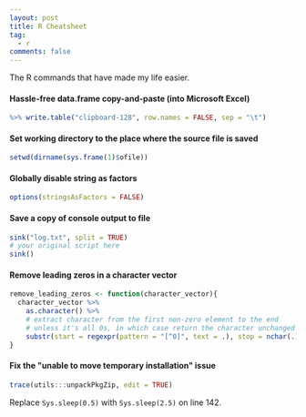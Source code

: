 ```yaml
---
layout: post
title: R Cheatsheet
tag:
  - r
comments: false
---
```


The R commands that have made my life easier.

#### Hassle-free data.frame copy-and-paste (into Microsoft Excel)

```r
%>% write.table("clipboard-128", row.names = FALSE, sep = "\t")
```

#### Set working directory to the place where the source file is saved

```r
setwd(dirname(sys.frame(1)$ofile))
```

#### Globally disable string as factors

```r
options(stringsAsFactors = FALSE)
```

#### Save a copy of console output to file
```r
sink("log.txt", split = TRUE)
# your original script here
sink()
```

#### Remove leading zeros in a character vector

```r
remove_leading_zeros <- function(character_vector){
  character_vector %>% 
    as.character() %>%
    # extract character from the first non-zero element to the end
    # unless it's all 0s, in which case return the character unchanged
    substr(start = regexpr(pattern = "[^0]", text = .), stop = nchar(.))
}
```
#### Fix the "unable to move temporary installation" issue

```r
trace(utils:::unpackPkgZip, edit = TRUE)
```
Replace `Sys.sleep(0.5)` with `Sys.sleep(2.5)` on line 142.

